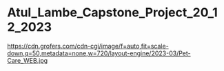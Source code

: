 # Atul_Lambe_Capstone_Project_20_12_2023
https://cdn.grofers.com/cdn-cgi/image/f=auto,fit=scale-down,q=50,metadata=none,w=720/layout-engine/2023-03/Pet-Care_WEB.jpg
